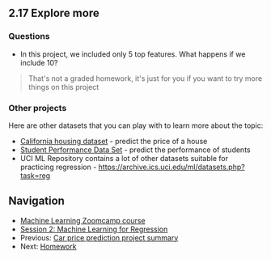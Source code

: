 
## 2.17 Explore more

### Questions

* In this project, we included only 5 top features. What happens if we include 10?

> That's not a graded homework, it's just for you if you want to try more things on this project


### Other projects

Here are other datasets that you can play with to learn more about the topic:

* [California housing dataset](https://scikit-learn.org/stable/modules/generated/sklearn.datasets.fetch_california_housing.html) - predict the price of a house
* [Student Performance Data Set](https://archive.ics.uci.edu/ml/datasets/Student+Performance) - predict the performance of students
* UCI ML Repository contains a lot of other datasets suitable for practicing regression - https://archive.ics.uci.edu/ml/datasets.php?task=reg


## Navigation

* [Machine Learning Zoomcamp course](../README.md)
* [Session 2: Machine Learning for Regression](./readme.md)
* Previous: [Car price prediction project summary](16-summary.md)
* Next: [Homework](homework.md)
